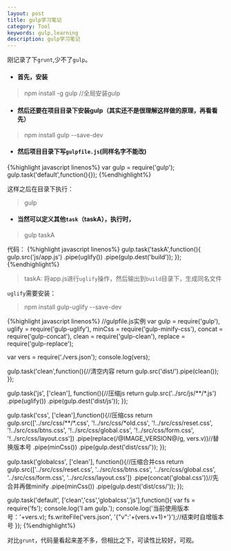 ```yaml
---
layout: post
title: gulp学习笔记
category: Tool
keywords: gulp,learning
description: gulp学习笔记
---
```


刚记录了下`grunt`,少不了`gulp`。

* #### **首先**，安装 
> npm install -g gulp //全局安装gulp

* #### **然后**还要在项目目录下安装gulp（其实还不是很理解这样做的原理，再看看先）
> npm install gulp --save-dev

* #### **然后**项目目录下写`gulpfile.js`(同样名字不能改)
{%highlight javascript linenos%}
var gulp = require('gulp');
gulp.task('default',function(){});
{%endhighlight%}

这样之后在目录下执行：

> gulp

* #### **当然**可以定义其他`task`（taskA），执行时，
> gulp taskA

代码：
{%highlight javascript linenos%}
gulp.task('taskA',function(){
    gulp.src('js/app.js')
        .pipe(uglify())
        .pipe(gulp.dest('build'));
});
{%endhighlight%}

> taskA: 将app.js进行`uglify`操作，然后输出到`build`目录下，生成同名文件

`uglify`需要安装：
   
> npm install gulp-uglify --save-dev

{%highlight javascript linenos%}
//gulpfile.js实例
var gulp = require('gulp'),
 uglify = require('gulp-uglify'),
 minCss = require('gulp-minify-css'),
 concat = require('gulp-concat'),
 clean = require('gulp-clean'),
 replace = require('gulp-replace');

var vers = require('./vers.json'); 
console.log(vers);

gulp.task('clean',function(){//清空内容
 return gulp.src('dist/').pipe(clean());
});

gulp.task('js', ['clean'], function(){//压缩js
 return gulp.src('../src/js/**/*.js')
   .pipe(uglify())
   .pipe(gulp.dest('dist/js'));
});

gulp.task('css', ['clean'],function(){//压缩css
 return gulp.src(['../src/css/**/*.css',
  '!../src/css/*old.css',
  '!../src/css/reset.css',
  '!../src/css/btns.css',
  '!../src/css/global.css',
  '!../src/css/form.css',
  '!../src/css/layout.css'])
  .pipe(replace(/@IMAGE_VERSION@/g, vers.v))//替换版本号
  .pipe(minCss())
  .pipe(gulp.dest('dist/css/'));
});

gulp.task('globalcss', ['clean'], function(){//压缩合并css
 return gulp.src(['../src/css/reset.css',
  '../src/css/btns.css',
  '../src/css/global.css',
  '../src/css/form.css',
  '../src/css/layout.css'])
  .pipe(concat('global.css'))//先合并再做minify
  .pipe(minCss())
  .pipe(gulp.dest('dist/css/'));
});

gulp.task('default', ['clean','css','globalcss','js'],function(){
 var fs = require('fs');
 console.log('I am gulp.');
 console.log('当前使用版本号：'+vers.v);
 fs.writeFile('vers.json', '{"v":'+(vers.v+1)+'}');//结束时自增版本号
});
{%endhighlight%}

对比`grunt`，代码量看起来差不多，但相比之下，可读性比较好，可观。
